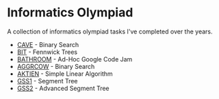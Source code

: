 # Informatics Olympiad

A collection of informatics olympiad tasks I've completed over the years.

* [CAVE](CAVE) - Binary Search
* [BIT](BIT) - Fennwick Trees
* [BATHROOM](BATHROOM) - Ad-Hoc Google Code Jam
* [AGGRCOW](AGGRCOW) - Binary Search
* [AKTIEN](AKTIEN) - Simple Linear Algorithm
* [GSS1](GSS1) - Segment Tree
* [GSS2](GSS2) - Advanced Segment Tree
